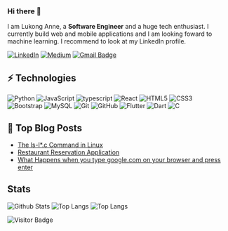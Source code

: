 ### Hi there 👋

I am Lukong Anne, a **Software Engineer** and a huge tech enthusiast. I currently build web and mobile applications and I am looking foward to machine learning. I recommend to look at my LinkedIn profile.

[![LinkedIn](https://img.shields.io/badge/linkedin-%230077B5.svg?style=for-the-badge&logo=linkedin&logoColor=white)](https://www.linkedin.com/in/lukong-anne/)
[![Medium](https://img.shields.io/badge/Medium-12100E?style=for-the-badge&logo=medium&logoColor=white)](https://medium.com/@lukonganne)
[![Gmail Badge](https://img.shields.io/badge/-annemachinda@gmail.com-c14438?style=flat-square&logo=Gmail&logoColor=white&link=mailto:annemachinda@gmail.com)](mailto:annemachinda@gmail.com)


## ⚡ Technologies

![Python](https://img.shields.io/badge/-Python-black?style=flat-square&logo=Python)
![JavaScript](https://img.shields.io/badge/-JavaScript-black?style=flat-square&logo=javascript)
![typescript](https://img.shields.io/badge/TypeScript-3178C6?style=flat-square&logo=typescript&logoColor=white)
![React](https://img.shields.io/badge/-React-black?style=flat-square&logo=react)
![HTML5](https://img.shields.io/badge/-HTML5-E34F26?style=flat-square&logo=html5&logoColor=white)
![CSS3](https://img.shields.io/badge/-CSS3-1572B6?style=flat-square&logo=css3)
![Bootstrap](https://img.shields.io/badge/-Bootstrap-563D7C?style=flat-square&logo=bootstrap)
![MySQL](https://img.shields.io/badge/-MySQL-black?style=flat-square&logo=mysql)
![Git](https://img.shields.io/badge/-Git-black?style=flat-square&logo=git)
![GitHub](https://img.shields.io/badge/-GitHub-181717?style=flat-square&logo=github)
![Flutter](https://img.shields.io/badge/-Flutter-darkblue?style=flat-square&logo=flutter)
![Dart](https://img.shields.io/badge/-Dart-darkblue?style=flat-square&logo=dart)
![C](https://img.shields.io/badge/C-0769AD?style=flat-square&logo=c&logoColor=white)

## 📝 Top Blog Posts

-   [The ls-l*.c Command in Linux](https://medium.com/@lukonganne/the-ls-l-c-command-in-linux-553496d1f89f)
-   [Restaurant Reservation Application](https://machinda.hashnode.dev/restaurant-reservation-web-application-foodie)
-   [What Happens when you type google.com on your browser and press enter](https://machinda.hashnode.dev/restaurant-reservation-web-application-foodie)
## Stats

![Github Stats](https://github-readme-stats.vercel.app/api?username=Lukong123&count_private=true&show_icons=true&include_all_commits=true&theme=prussian&layout=compact)
![Top Langs](https://github-readme-stats.vercel.app/api/top-langs/?username=Lukong123=TeX&layout=compact&theme=prussian)
![Top Langs](https://github-readme-stats.vercel.app/api/top-langs/?username=Lukong123&hide=TeX&layout=compact)

![Visitor Badge](https://visitor-badge.laobi.icu/badge?page_id=Lukong123.Lukong123)
